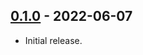 ## [0.1.0] - 2022-06-07

- Initial release.

[0.1.0]: https://github.com/jaredhanson/passport-ethereum/releases/tag/v0.1.0
